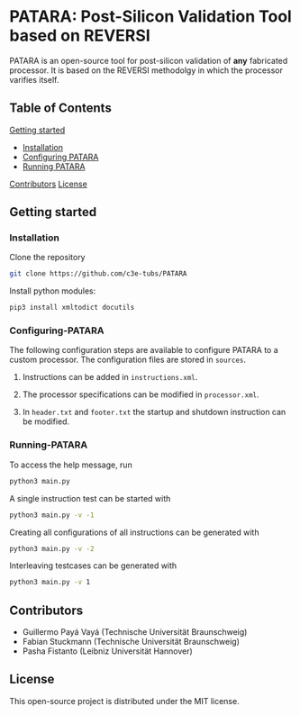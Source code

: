 # PATARA: Post-Silicon Validation Tool based on REVERSI

PATARA is an open-source tool for post-silicon validation of **any** fabricated processor. 
It is based on the REVERSI methodolgy in which the processor varifies itself.

## Table of Contents

[Getting started](#Getting-started)

- [Installation](#Installation)
- [Configuring PATARA](#Configuring-PATARA)
- [Running PATARA](#Running-PATARA)


[Contributors](#Contributors)
[License](#License)

## Getting started

### Installation
Clone the repository
```bash
git clone https://github.com/c3e-tubs/PATARA
```

Install python modules:
```bash
pip3 install xmltodict docutils
```

### Configuring-PATARA
The following configuration steps are available to configure PATARA to a custom processor.
The configuration files are stored in `sources`.

1. Instructions can be added in `instructions.xml`.

2. The processor specifications can be modified in `processor.xml`.

3. In `header.txt` and `footer.txt` the startup and shutdown instruction can be modified. 




### Running-PATARA
To access the help message, run 

```bash
python3 main.py
```

A single instruction test can be started with
```bash
python3 main.py -v -1
```

Creating all configurations of all instructions can be generated with
```bash
python3 main.py -v -2
```

Interleaving testcases can be generated with
```bash
python3 main.py -v 1
```





## Contributors

- Guillermo Payá Vayá (Technische Universität Braunschweig)
- Fabian Stuckmann (Technische Universität Braunschweig)
- Pasha Fistanto (Leibniz Universität Hannover)

## License

This open-source project is distributed under the MIT license.

